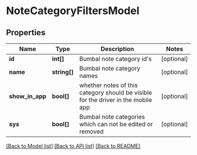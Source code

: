 # NoteCategoryFiltersModel

## Properties
Name | Type | Description | Notes
------------ | ------------- | ------------- | -------------
**id** | **int[]** | Bumbal note category id&#39;s | [optional] 
**name** | **string[]** | Bumbal note category names | [optional] 
**show_in_app** | **bool[]** | whether notes of this category should be visible for the driver in the mobile app | [optional] 
**sys** | **bool[]** | Bumbal note categories which can not be edited or removed | [optional] 

[[Back to Model list]](../README.md#documentation-for-models) [[Back to API list]](../README.md#documentation-for-api-endpoints) [[Back to README]](../README.md)


